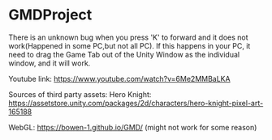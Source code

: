 # GMDProject
There is an unknown bug when you press 'K' to forward and it does not work(Happened in some PC,but not all PC). If this happens in your PC, it need to drag the Game Tab out of the Unity Window as the individual window, and it will work.

Youtube link:
https://www.youtube.com/watch?v=6Me2MMBaLKA

Sources of third party assets:
Hero Knight: https://assetstore.unity.com/packages/2d/characters/hero-knight-pixel-art-165188

WebGL:
https://bowen-1.github.io/GMD/
(might not work for some reason)
